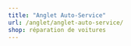 ```yaml
---
title: "Anglet Auto-Service"
url: /anglet/anglet-auto-service/
shop: réparation de voitures
---
```

